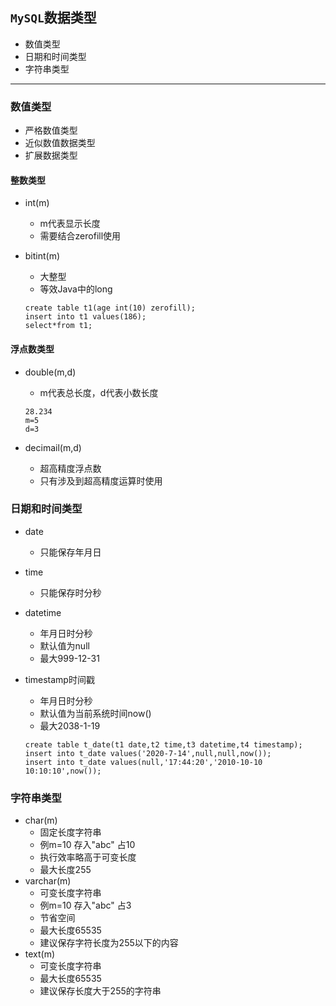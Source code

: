 ## `MySQL`数据类型

- 数值类型
- 日期和时间类型
- 字符串类型
---

### 数值类型

- 严格数值类型
- 近似数值数据类型
- 扩展数据类型

#### 整数类型

- int(m)

  - m代表显示长度
  - 需要结合zerofill使用

- bitint(m)

  - 大整型
  - 等效Java中的long

  ```mysql
  create table t1(age int(10) zerofill);
  insert into t1 values(186);
  select*from t1;
  ```

#### 浮点数类型

- double(m,d)

  - m代表总长度，d代表小数长度

  ```mysql
  28.234
  m=5
  d=3
  ```

- decimail(m,d)
  - 超高精度浮点数
  - 只有涉及到超高精度运算时使用

### 日期和时间类型

- date

  - 只能保存年月日

- time

  - 只能保存时分秒

- datetime

  - 年月日时分秒
  - 默认值为null
  - 最大999-12-31

- timestamp时间戳

  - 年月日时分秒
  - 默认值为当前系统时间now()
  - 最大2038-1-19

  ```mysql
  create table t_date(t1 date,t2 time,t3 datetime,t4 timestamp);
  insert into t_date values('2020-7-14',null,null,now());
  insert into t_date values(null,'17:44:20','2010-10-10 10:10:10',now());
  ```

  

### 字符串类型

- char(m)
  - 固定长度字符串
  - 例m=10 存入"abc" 占10
  - 执行效率略高于可变长度
  - 最大长度255
- varchar(m)
  - 可变长度字符串
  - 例m=10 存入"abc" 占3
  - 节省空间
  - 最大长度65535
  - 建议保存字符长度为255以下的内容
- text(m)
  - 可变长度字符串
  - 最大长度65535
  - 建议保存长度大于255的字符串